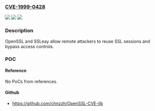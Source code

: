 ### [CVE-1999-0428](https://cve.mitre.org/cgi-bin/cvename.cgi?name=CVE-1999-0428)
![](https://img.shields.io/static/v1?label=Product&message=n%2Fa&color=blue)
![](https://img.shields.io/static/v1?label=Version&message=n%2Fa&color=blue)
![](https://img.shields.io/static/v1?label=Vulnerability&message=n%2Fa&color=brighgreen)

### Description

OpenSSL and SSLeay allow remote attackers to reuse SSL sessions and bypass access controls.

### POC

#### Reference
No PoCs from references.

#### Github
- https://github.com/chnzzh/OpenSSL-CVE-lib

